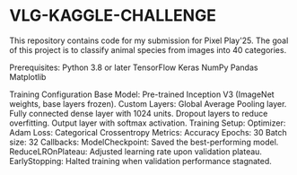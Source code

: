 # VLG-KAGGLE-CHALLENGE
This repository contains code for my submission for Pixel Play'25. The goal of this project is to classify animal species from images into 40 categories.

Prerequisites:
Python 3.8 or later
TensorFlow
Keras
NumPy
Pandas
Matplotlib

Training Configuration
Base Model:
Pre-trained Inception V3 (ImageNet weights, base layers frozen).
Custom Layers:
Global Average Pooling layer.
Fully connected dense layer with 1024 units.
Dropout layers to reduce overfitting.
Output layer with softmax activation.
Training Setup:
Optimizer: Adam
Loss: Categorical Crossentropy
Metrics: Accuracy
Epochs: 30
Batch size: 32
Callbacks:
ModelCheckpoint: Saved the best-performing model.
ReduceLROnPlateau: Adjusted learning rate upon validation plateau.
EarlyStopping: Halted training when validation performance stagnated.



